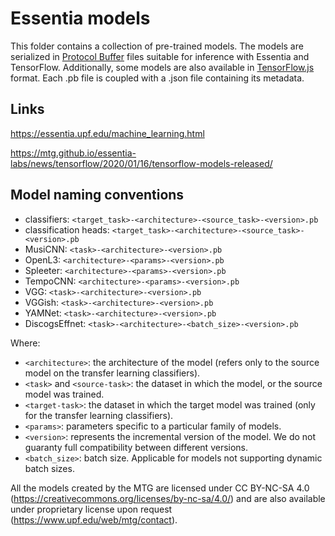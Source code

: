 # Essentia models
This folder contains a collection of pre-trained models. The models are serialized in [Protocol Buffer](https://developers.google.com/protocol-buffers/) files suitable for inference with Essentia and TensorFlow.
Additionally, some models are also available in [TensorFlow.js](https://www.tensorflow.org/js/models) format.
Each .pb file is coupled with a .json file containing its metadata.

## Links
https://essentia.upf.edu/machine_learning.html

https://mtg.github.io/essentia-labs/news/tensorflow/2020/01/16/tensorflow-models-released/


## Model naming conventions
- classifiers: `<target_task>-<architecture>-<source_task>-<version>.pb`
- classification heads: `<target_task>-<architecture>-<source_task>-<version>.pb`
- MusiCNN: `<task>-<architecture>-<version>.pb`
- OpenL3: `<architecture>-<params>-<version>.pb`
- Spleeter: `<architecture>-<params>-<version>.pb`
- TempoCNN: `<architecture>-<params>-<version>.pb`
- VGG: `<task>-<architecture>-<version>.pb`
- VGGish: `<task>-<architecture>-<version>.pb`
- YAMNet: `<task>-<architecture>-<version>.pb`
- DiscogsEffnet: `<task>-<architecture>-<batch_size>-<version>.pb`

Where:
- `<architecture>`: the architecture of the model (refers only to the source model on the transfer learning classifiers).
- `<task>` and `<source-task>`: the dataset in which the model, or the source model was trained.
- `<target-task>`: the dataset in which the target model was trained (only for the transfer learning classifiers).
- `<params>`: parameters specific to a particular family of models.
- `<version>`: represents the incremental version of the model. We do not guaranty full compatibility between different versions.
- `<batch_size>`: batch size. Applicable for models not supporting dynamic batch sizes.

All the models created by the MTG are licensed under CC BY-NC-SA 4.0 (https://creativecommons.org/licenses/by-nc-sa/4.0/) and are also available under proprietary license upon request (https://www.upf.edu/web/mtg/contact).
